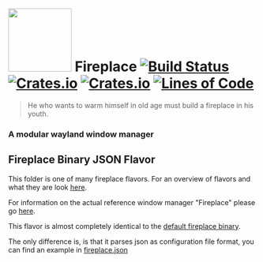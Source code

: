 # <img src="https://cdn.rawgit.com/Drakulix/fireplace/v1.0.0/assets/fireplace.svg" width="128"> Fireplace [![Build Status](https://travis-ci.org/Drakulix/fireplace.svg?branch=master)](https://travis-ci.org/Drakulix/fireplace) [![Crates.io](https://img.shields.io/crates/v/fireplace_lib.svg)](https://crates.io/crates/fireplace_lib) [![Crates.io](https://img.shields.io/crates/l/fireplace_lib.svg)](https://github.com/Drakulix/fireplace_lib/blob/master/LICENSE) [![Lines of Code](https://tokei.rs/b1/github/Drakulix/fireplace)](https://github.com/Aaronepower/tokei)

> He who wants to warm himself in old age must build a fireplace in his youth.


### A modular wayland window manager


## Fireplace Binary JSON Flavor

This folder is one of many fireplace flavors. For an overview of flavors and what
they are look [here](https://github.com/Drakulix/fireplace/blob/master/fireplace_flavors).

For information on the actual reference window manager "Fireplace" please go [here](https://github.com/Drakulix/fireplace).

This flavor is almost completely identical to the [default fireplace binary](https://github.com/Drakulix/fireplace/blob/master/fireplace).

The only difference is, is that it parses json as configuration file format,
you can find an example in [fireplace.json](https://github.com/Drakulix/fireplace/blob/master/fireplace_flavors/json/fireplace.json)

